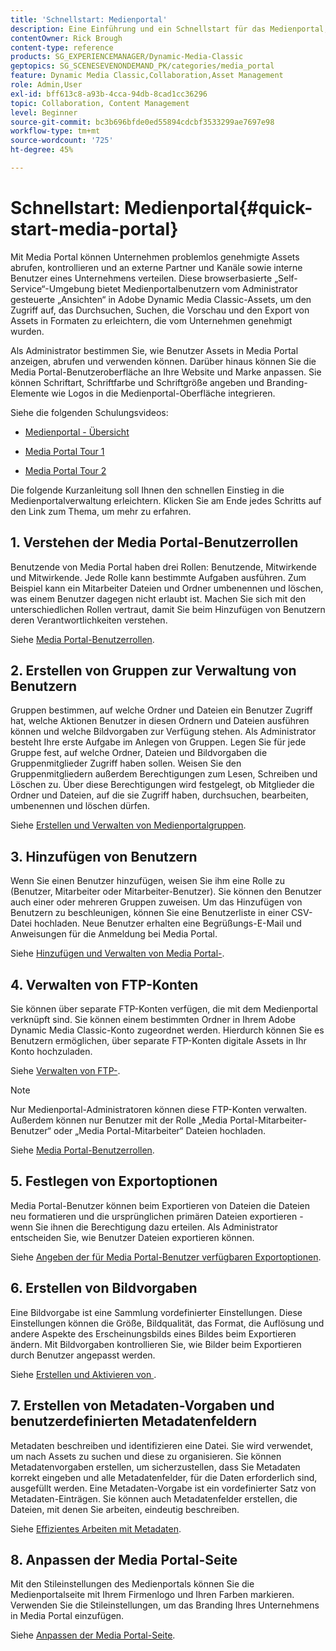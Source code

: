 ```yaml
---
title: 'Schnellstart: Medienportal'
description: Eine Einführung und ein Schnellstart für das Medienportal, damit Sie die Medienportaltechniken und die Administration in Adobe Dynamic Media Classic schnell einrichten und ausführen können.
contentOwner: Rick Brough
content-type: reference
products: SG_EXPERIENCEMANAGER/Dynamic-Media-Classic
geptopics: SG_SCENESEVENONDEMAND_PK/categories/media_portal
feature: Dynamic Media Classic,Collaboration,Asset Management
role: Admin,User
exl-id: bff613c8-a93b-4cca-94db-8cad1cc36296
topic: Collaboration, Content Management
level: Beginner
source-git-commit: bc3b696bfde0ed55894cdcbf3533299ae7697e98
workflow-type: tm+mt
source-wordcount: '725'
ht-degree: 45%

---
```


# Schnellstart: Medienportal{#quick-start-media-portal}

Mit Media Portal können Unternehmen problemlos genehmigte Assets abrufen, kontrollieren und an externe Partner und Kanäle sowie interne Benutzer eines Unternehmens verteilen. Diese browserbasierte „Self-Service“-Umgebung bietet Medienportalbenutzern vom Administrator gesteuerte „Ansichten“ in Adobe Dynamic Media Classic-Assets, um den Zugriff auf, das Durchsuchen, Suchen, die Vorschau und den Export von Assets in Formaten zu erleichtern, die vom Unternehmen genehmigt wurden.

Als Administrator bestimmen Sie, wie Benutzer Assets in Media Portal anzeigen, abrufen und verwenden können. Darüber hinaus können Sie die Media Portal-Benutzeroberfläche an Ihre Website und Marke anpassen. Sie können Schriftart, Schriftfarbe und Schriftgröße angeben und Branding-Elemente wie Logos in die Medienportal-Oberfläche integrieren.

Siehe die folgenden Schulungsvideos:

* [Medienportal - Übersicht](https://s7d5.scene7.com/s7viewers/html5/VideoViewer.html?videoserverurl=https://s7d5.scene7.com/is/content/&emailurl=https://s7d5.scene7.com/s7/emailFriend&serverUrl=https://s7d5.scene7.com/is/image/&config=Scene7SharedAssets/Universal_HTML5_Video&contenturl=https://s7d5.scene7.com/skins/&asset=S7tutorials/544_mp_overview1_converted%20renamed_Done-AVS)

* [Media Portal Tour 1](https://s7d5.scene7.com/s7viewers/html5/VideoViewer.html?videoserverurl=https://s7d5.scene7.com/is/content/&emailurl=https://s7d5.scene7.com/s7/emailFriend&serverUrl=https://s7d5.scene7.com/is/image/&config=Scene7SharedAssets/Universal_HTML5_Video&contenturl=https://s7d5.scene7.com/skins/&asset=S7tutorials/545_mp_tour1_user_converted%20renamed_Done-AVS)

* [Media Portal Tour 2](https://s7d5.scene7.com/s7viewers/html5/VideoViewer.html?videoserverurl=https://s7d5.scene7.com/is/content/&emailurl=https://s7d5.scene7.com/s7/emailFriend&serverUrl=https://s7d5.scene7.com/is/image/&config=Scene7SharedAssets/Universal_HTML5_Video&contenturl=https://s7d5.scene7.com/skins/&asset=S7tutorials/546_mp_tour2_admin_converted%20renamed_Done-AVS)

Die folgende Kurzanleitung soll Ihnen den schnellen Einstieg in die Medienportalverwaltung erleichtern. Klicken Sie am Ende jedes Schritts auf den Link zum Thema, um mehr zu erfahren.

## &#x200B;1. Verstehen der Media Portal-Benutzerrollen

Benutzende von Media Portal haben drei Rollen: Benutzende, Mitwirkende und Mitwirkende. Jede Rolle kann bestimmte Aufgaben ausführen. Zum Beispiel kann ein Mitarbeiter Dateien und Ordner umbenennen und löschen, was einem Benutzer dagegen nicht erlaubt ist. Machen Sie sich mit den unterschiedlichen Rollen vertraut, damit Sie beim Hinzufügen von Benutzern deren Verantwortlichkeiten verstehen. 

Siehe [Media Portal-Benutzerrollen](media-portal-user-roles.md#media_portal_user_roles).

## &#x200B;2. Erstellen von Gruppen zur Verwaltung von Benutzern

Gruppen bestimmen, auf welche Ordner und Dateien ein Benutzer Zugriff hat, welche Aktionen Benutzer in diesen Ordnern und Dateien ausführen können und welche Bildvorgaben zur Verfügung stehen. Als Administrator besteht Ihre erste Aufgabe im Anlegen von Gruppen. Legen Sie für jede Gruppe fest, auf welche Ordner, Dateien und Bildvorgaben die Gruppenmitglieder Zugriff haben sollen. Weisen Sie den Gruppenmitgliedern außerdem Berechtigungen zum Lesen, Schreiben und Löschen zu. Über diese Berechtigungen wird festgelegt, ob Mitglieder die Ordner und Dateien, auf die sie Zugriff haben, durchsuchen, bearbeiten, umbenennen und löschen dürfen. 

Siehe [Erstellen und Verwalten von Medienportalgruppen](creating-media-portal-groups.md#creating_and_managing_media_portal_groups).

## &#x200B;3. Hinzufügen von Benutzern

Wenn Sie einen Benutzer hinzufügen, weisen Sie ihm eine Rolle zu (Benutzer, Mitarbeiter oder Mitarbeiter-Benutzer). Sie können den Benutzer auch einer oder mehreren Gruppen zuweisen. Um das Hinzufügen von Benutzern zu beschleunigen, können Sie eine Benutzerliste in einer CSV-Datei hochladen. Neue Benutzer erhalten eine Begrüßungs-E-Mail und Anweisungen für die Anmeldung bei Media Portal. 

Siehe [Hinzufügen und Verwalten von Media Portal-](adding-media-portal-users.md#adding_and_managing_media_portal_users).

## &#x200B;4. Verwalten von FTP-Konten

Sie können über separate FTP-Konten verfügen, die mit dem Medienportal verknüpft sind. Sie können einem bestimmten Ordner in Ihrem Adobe Dynamic Media Classic-Konto zugeordnet werden. Hierdurch können Sie es Benutzern ermöglichen, über separate FTP-Konten digitale Assets in Ihr Konto hochzuladen.

Siehe [Verwalten von FTP-](ftp-accounts.md#managing_ftp_accounts).

>[!NOTE]
>
>Nur Medienportal-Administratoren können diese FTP-Konten verwalten. Außerdem können nur Benutzer mit der Rolle „Media Portal-Mitarbeiter-Benutzer“ oder „Media Portal-Mitarbeiter“ Dateien hochladen.

Siehe [Media Portal-Benutzerrollen](media-portal-user-roles.md#media_portal_user_roles).

## &#x200B;5. Festlegen von Exportoptionen

Media Portal-Benutzer können beim Exportieren von Dateien die Dateien neu formatieren und die ursprünglichen primären Dateien exportieren - wenn Sie ihnen die Berechtigung dazu erteilen. Als Administrator entscheiden Sie, wie Benutzer Dateien exportieren können. 

Siehe [Angeben der für Media Portal-Benutzer verfügbaren Exportoptionen](specifying-export-options-available-media.md#specifying_export_options_available_to_media_portal_users).

## &#x200B;6. Erstellen von Bildvorgaben

Eine Bildvorgabe ist eine Sammlung vordefinierter Einstellungen. Diese Einstellungen können die Größe, Bildqualität, das Format, die Auflösung und andere Aspekte des Erscheinungsbilds eines Bildes beim Exportieren ändern. Mit Bildvorgaben kontrollieren Sie, wie Bilder beim Exportieren durch Benutzer angepasst werden. 

Siehe [Erstellen und Aktivieren von ](creating-enabling-image-presets.md#creating_and_enabling_image_presets).

## &#x200B;7. Erstellen von Metadaten-Vorgaben und benutzerdefinierten Metadatenfeldern

Metadaten beschreiben und identifizieren eine Datei. Sie wird verwendet, um nach Assets zu suchen und diese zu organisieren. Sie können Metadatenvorgaben erstellen, um sicherzustellen, dass Sie Metadaten korrekt eingeben und alle Metadatenfelder, für die Daten erforderlich sind, ausgefüllt werden. Eine Metadaten-Vorgabe ist ein vordefinierter Satz von Metadaten-Einträgen. Sie können auch Metadatenfelder erstellen, die Dateien, mit denen Sie arbeiten, eindeutig beschreiben. 

Siehe [Effizientes Arbeiten mit Metadaten](making-efficient-metadata.md#making_more_efficient_use_of_metadata).

## &#x200B;8. Anpassen der Media Portal-Seite

Mit den Stileinstellungen des Medienportals können Sie die Medienportalseite mit Ihrem Firmenlogo und Ihren Farben markieren. Verwenden Sie die Stileinstellungen, um das Branding Ihres Unternehmens in Media Portal einzufügen.

Siehe [Anpassen der Media Portal-Seite](customizing-media-portal-screen.md#customizing_the_media_portal_screen).
